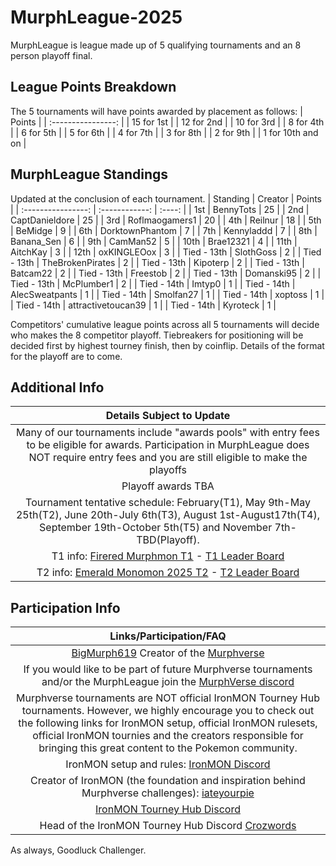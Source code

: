 # MurphLeague-2025

MurphLeague is league made up of 5 qualifying tournaments and an 8 person playoff final.

## League Points Breakdown
The 5 tournaments will have points awarded by placement as follows:
|       Points       |
| :----------------: |
| 15 for 1st         |
| 12 for 2nd         |
| 10 for 3rd         |
| 8 for 4th          |
| 6 for 5th          |
| 5 for 6th          |
| 4 for 7th          |
| 3 for 8th          |
| 2 for 9th          |
| 1 for 10th and on  |

## MurphLeague Standings
Updated at the conclusion of each tournament.
|   Standing         | Creator            | Points |
| :----------------: | :------------:     | :----: |
| 1st                | BennyTots          | 25     |
| 2nd                | CaptDanieldore     | 25     |
| 3rd                | Roflmaogamers1     | 20     |
| 4th                | Reilnur            | 18     |
| 5th                | BeMidge            | 9      |
| 6th                | DorktownPhantom    | 7      |
| 7th                | Kennyladdd         | 7      |
| 8th                | Banana_Sen         | 6      |
| 9th                | CamMan52           | 5      |
| 10th               | Brae12321          | 4      |
| 11th               | AitchKay           | 3      |
| 12th               | oxKINGLEOox        | 3      |
| Tied - 13th        | SlothGoss          | 2      |
| Tied - 13th        | TheBrokenPirates   | 2      |
| Tied - 13th        | Kipoterp           | 2      |
| Tied - 13th        | Batcam22           | 2      |
| Tied - 13th        | Freestob           | 2      |
| Tied - 13th        | Domanski95         | 2      |
| Tied - 13th        | McPlumber1         | 2      |
| Tied - 14th        | Imtyp0             | 1      |
| Tied - 14th        | AlecSweatpants     | 1      |
| Tied - 14th        | Smolfan27          | 1      |
| Tied - 14th        | xoptoss            | 1      |
| Tied - 14th        | attractivetoucan39 | 1      |
| Tied - 14th        | Kyroteck           | 1      |

Competitors' cumulative league points across all 5 tournaments will decide who makes the 8 competitor playoff. Tiebreakers for positioning will be decided first by highest tourney finish, then by coinflip. Details of the format for the playoff are to come.

## Additional Info
|       Details Subject to Update       |
| :-----------------------------------: |
| Many of our tournaments include "awards pools" with entry fees to be eligible for awards. Participation in MurphLeague does NOT require entry fees and you are still eligible to make the playoffs |
| Playoff awards TBA |
| Tournament tentative schedule: February(T1), May 9th-May 25th(T2), June 20th-July 6th(T3), August 1st-August17th(T4), September 19th-October 5th(T5) and November 7th-TBD(Playoff). |
| T1 info: [Firered Murphmon T1](https://github.com/TakeJoshyy/TheMurphVerse/blob/7d30dd737aa40bbd3b526a5b284bd4d3debfb3c4/Murphmon-T1-Tourney-2025/readme.md) - [T1 Leader Board](https://github.com/TakeJoshyy/TheMurphVerse/blob/7d30dd737aa40bbd3b526a5b284bd4d3debfb3c4/Murphmon-T1-Tourney-2025/leaderboard.md) |
| T2 info: [Emerald Monomon 2025 T2](https://github.com/TakeJoshyy/TheMurphVerse/tree/main/2.Tournaments/3.Emerald-Monomon-T2-Tourney-2025) - [T2 Leader Board](https://takejoshyy.github.io/TheMurphVerse/pages/T2Standings.html) |

## Participation Info
| Links/Participation/FAQ |
| :-----------------: |
| [BigMurph619](https://www.twitch.tv/bigmurph619) Creator of the [Murphverse](https://github.com/TakeJoshyy/TheMurphVerse/blob/7d30dd737aa40bbd3b526a5b284bd4d3debfb3c4/readme.md) |
| If you would like to be part of future Murphverse tournaments and/or the MurphLeague join the [MurphVerse discord](https://discord.gg/ctYty73VAT) |
| Murphverse tournaments are NOT official IronMON Tourney Hub tournaments. However, we highly encourage you to check out the following links for IronMON setup, official IronMON rulesets, official IronMON tournies and the creators responsible for bringing this great content to the Pokemon community. |
| IronMON setup and rules: [IronMON Discord](https://discord.com/invite/jFPYsZAhjX) |
| Creator of IronMON (the foundation and inspiration behind Murphverse challenges): [iateyourpie](https://www.twitch.tv/iateyourpie) |
| [IronMON Tourney Hub Discord](https://discord.gg/zsqtN6X7Ra) |
| Head of the IronMON Tourney Hub Discord [Crozwords](https://www.twitch.tv/crozwords) |

As always, Goodluck Challenger.
